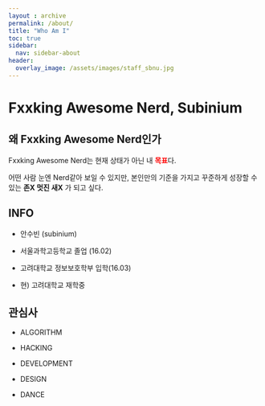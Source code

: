 ```yaml
---
layout : archive
permalink: /about/
title: "Who Am I"
toc: true
sidebar:
  nav: sidebar-about
header:
  overlay_image: /assets/images/staff_sbnu.jpg
---
```


# Fxxking Awesome Nerd, Subinium

## 왜 Fxxking Awesome Nerd인가

Fxxking Awesome Nerd는 현재 상태가 아닌 내 <b style = "color : red">목표</b>다.

어떤 사람 눈엔 Nerd같아 보일 수 있지만, 본인만의 기준을 가지고 꾸준하게 성장할 수 있는 **존X 멋진 새X** 가 되고 싶다.  

## INFO

- 안수빈 (subinium)

- 서울과학고등학교 졸업 (16.02)

- 고려대학교 정보보호학부 입학(16.03)

- 현) 고려대학교 재학중


## 관심사

- ALGORITHM

- HACKING

- DEVELOPMENT

- DESIGN

- DANCE
